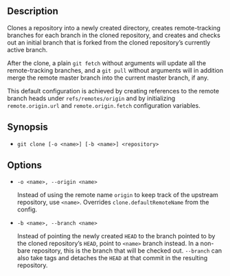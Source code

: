 ## Description

Clones a repository into a newly created directory, creates remote-tracking branches for each branch in the cloned repository, and creates and checks out an initial branch that is forked from the cloned repository’s currently active branch.

After the clone, a plain `git fetch` without arguments will update all the remote-tracking branches, and a `git pull` without arguments will in addition merge the remote master branch into the current master branch, if any.

This default configuration is achieved by creating references to the remote branch heads under `refs/remotes/origin` and by initializing `remote.origin.url` and `remote.origin.fetch` configuration variables.

## Synopsis

- `git clone [-o <name>] [-b <name>] <repository>`

## Options

- `-o <name>, --origin <name>`

    Instead of using the remote name `origin` to keep track of the upstream repository, use `<name>`. Overrides `clone.defaultRemoteName` from the config.

- `-b <name>, --branch <name>`

    Instead of pointing the newly created `HEAD` to the branch pointed to by the cloned repository’s `HEAD`, point to `<name>` branch instead. In a non-bare repository, this is the branch that will be checked out. `--branch` can also take tags and detaches the `HEAD` at that commit in the resulting repository.
